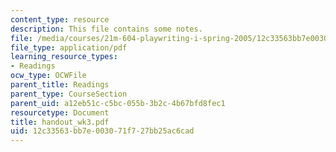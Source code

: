 ```yaml
---
content_type: resource
description: This file contains some notes.
file: /media/courses/21m-604-playwriting-i-spring-2005/12c33563bb7e003071f727bb25ac6cad_handout_wk3.pdf
file_type: application/pdf
learning_resource_types:
- Readings
ocw_type: OCWFile
parent_title: Readings
parent_type: CourseSection
parent_uid: a12eb51c-c5bc-055b-3b2c-4b67bfd8fec1
resourcetype: Document
title: handout_wk3.pdf
uid: 12c33563-bb7e-0030-71f7-27bb25ac6cad
---
```

